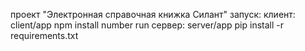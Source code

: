 проект "Электронная справочная книжка Силант"
запуск:
    клиент:
        client/app 
        npm install 
        number run
    сервер:
        server/app
        pip install -r requirements.txt
        
